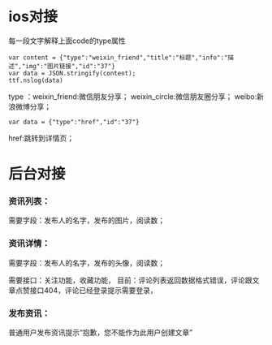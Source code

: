 # ios对接
每一段文字解释上面code的type属性
```
var content = {"type":"weixin_friend","title":"标题","info":"描述","img":"图片链接","id":"37"}
var data = JSON.stringify(content);
ttf.nslog(data)
```
type ：weixin_friend:微信朋友分享；  weixin_circle:微信朋友圈分享；  weibo:新浪微博分享；

```
var data = {"type":"href","id":"37"}
```
href:跳转到详情页； 

# 后台对接

### 资讯列表：

需要字段：发布人的名字，发布的图片，阅读数；  


### 资讯详情：

需要字段：发布人的名字，发布的头像，阅读数；  

需要接口：关注功能，收藏功能，
目前：评论列表返回数据格式错误，评论跟文章点赞接口404，评论已经登录提示需要登录，
	 
	 
### 发布资讯：
普通用户发布资讯提示“抱歉，您不能作为此用户创建文章”


